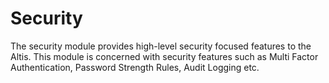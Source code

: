 # Security

The security module provides high-level security focused features to the Altis. This module is concerned with security features such as Multi Factor Authentication, Password Strength Rules, Audit Logging etc.
